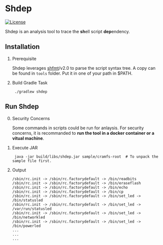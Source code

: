 Shdep
=====

[![License](https://img.shields.io/github/license/angr/angr.svg)](https://github.com/angr/angr/blob/master/LICENSE)

Shdep is an analysis tool to trace the **sh**ell script **dep**endency.

Installation
------------

1. Prerequisite

    Shdep leverages [shfmt](https://github.com/mvdan/sh)/v2.0 to parse the script syntax tree. A copy can be found in `tools` folder. Put it in one of  your path in $PATH.

2. Build Gradle Task

        ./gradlew shdep

Run Shdep
---------

0. Security Concerns

    Some commands in scripts could be run for anlaysis. For security concerns, it is recommanded to **run the tool in a docker container or a vitual machine**.

1. Execute JAR

        java -jar build/libs/shdep.jar sample/cramfs-root  # To unpack the sample file first.
2. Output

    ```
    /sbin/rc.init -> /sbin/rc.factorydefault -> /bin/readbits
    /sbin/rc.init -> /sbin/rc.factorydefault -> /bin/eraseflash
    /sbin/rc.init -> /sbin/rc.factorydefault -> /bin/echo
    /sbin/rc.init -> /sbin/rc.factorydefault -> /bin/cp
    /sbin/rc.init -> /sbin/rc.factorydefault -> /bin/set_led -> /bin/statusled
    /sbin/rc.init -> /sbin/rc.factorydefault -> /bin/set_led -> /var/run/statusled
    /sbin/rc.init -> /sbin/rc.factorydefault -> /bin/set_led -> /bin/networkled
    /sbin/rc.init -> /sbin/rc.factorydefault -> /bin/set_led -> /bin/powerled
    ...
    ...
    ...
    ```

